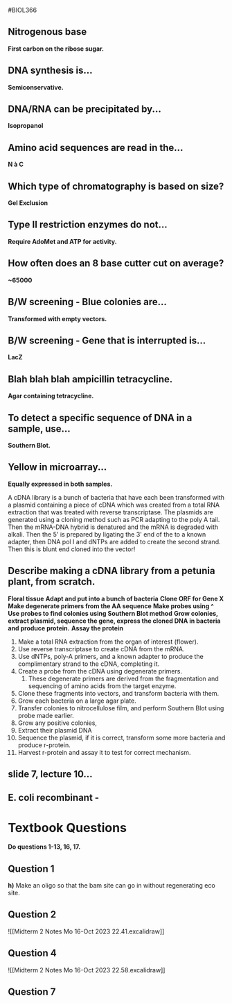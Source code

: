 #BIOL366 

## Nitrogenous base 
**First carbon on the ribose sugar.**

## DNA synthesis is...
**Semiconservative.**

## DNA/RNA can be precipitated by...
**Isopropanol**

## Amino acid sequences are read in the...
**N à C**

## Which type of chromatography is based on size?
**Gel Exclusion**

## Type II restriction enzymes do not...
**Require AdoMet and ATP for activity.**

## How often does an 8 base cutter cut on average?
**~65000**

## B/W screening - Blue colonies are...
**Transformed with empty vectors.**

## B/W screening - Gene that is interrupted is...
**LacZ**

## Blah blah blah ampicillin tetracycline.
**Agar containing tetracycline.**

## To detect a specific sequence of DNA in a sample, use...
**Southern Blot.**

## Yellow in microarray... 
**Equally expressed in both samples.**


A cDNA library is a bunch of bacteria that have each been transformed with a plasmid containing a piece of cDNA which was created from a total RNA extraction that was treated with reverse transcriptase. The plasmids are generated using a cloning method such as PCR adapting to the poly A tail. Then the mRNA-DNA hybrid is denatured and the mRNA is degraded with alkali. Then the 5' is prepared by ligating the 3' end of the to a known adapter, then DNA pol I and dNTPs are added to create the second strand. Then this is blunt end cloned into the vector!  


## Describe making a cDNA library from a petunia plant, from scratch.

**Floral tissue**
**Adapt and put into a bunch of bacteria**
**Clone ORF for Gene X**
**Make degenerate primers from the AA sequence**
**Make probes using ^**
**Use probes to find colonies using Southern Blot method**
**Grow colonies, extract plasmid, sequence the gene, express the cloned DNA in bacteria and produce protein.**
**Assay the protein**

1. Make a total RNA extraction from the organ of interest (flower). 
2. Use reverse transcriptase to create cDNA from the mRNA.
3. Use dNTPs, poly-A primers, and a known adapter to produce the complimentary strand to the cDNA, completing it.
4. Create a probe from the cDNA using degenerate primers.
	1. These degenerate primers are derived from the fragmentation and sequencing of amino acids from the target enzyme.
5. Clone these fragments into vectors, and transform bacteria with them.
6. Grow each bacteria on a large agar plate.
7. Transfer colonies to nitrocellulose film, and perform Southern Blot using probe made earlier.
8. Grow any positive colonies, 
9. Extract their plasmid DNA
10. Sequence the plasmid, if it is correct, transform some more bacteria and produce r-protein.
11. Harvest r-protein and assay it to test for correct mechanism.

## slide 7, lecture 10...

## E. coli recombinant - 

# Textbook Questions
**Do questions 1-13, 16, 17.**

## Question 1

**h)** Make an oligo so that the bam site can go in without regenerating eco site.

## Question 2

![[Midterm 2 Notes Mo 16-Oct 2023 22.41.excalidraw]]

## Question 4

![[Midterm 2 Notes Mo 16-Oct 2023 22.58.excalidraw]]

## Question 7


